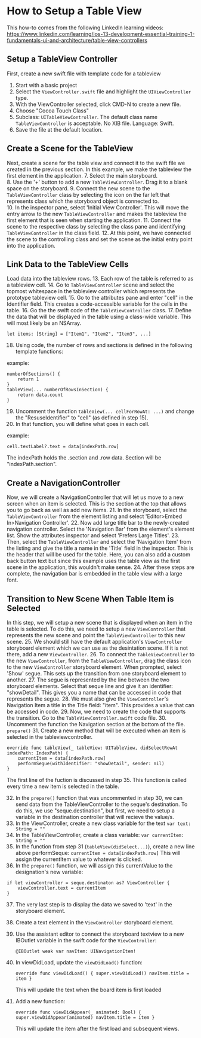 #  How to Setup a Table View
This how-to comes from the following LinkedIn learning videos:
https://www.linkedin.com/learning/ios-13-development-essential-training-1-fundamentals-ui-and-architecture/table-view-controllers

## Setup a TableView Controller
First, create a new swift file with template code for a tableview
1.  Start with a basic project
2.  Select the `ViewController.swift` file and highlight the `UIViewController` type.
3.  With the ViewController selected, click CMD-N to create a new file.
4.  Choose "Cocoa Touch Class"
5.  Subclass: `UITableViewController`.  The default class name `TableViewController` is acceptable. 
	No XIB file. Language: Swift.
6.  Save the file at the default location.


## Create a Scene for the TableView
Next, create a scene for the table view and connect it to the swift file we created in the previous section.  In this example, we make the tableview the first element in the application.
7.  Select the  main storyboard.   
8.  Use the '+' button to add a new `TableViewController`.  Drag it to a blank space on the storyboard.
9. Connect the new scene to the `TableViewController` class by selecting the icon on the far left that represents class which the storyboard object is connected to.  
10. In the inspector pane, select 'Initial View Controller'.  This will move the entry arrow to the new `TableViewController` and makes the tableview the first element that is seen when starting the application.
11. Connect the scene to the respective class by selecting the class pane and identifying `TableViewController` in the class field.
12. At this point, we have connected the scene to the controlling class and set the scene as the initial entry point into the application.

## Link Data to the TableView Cells
Load data into the tableview rows.
13. Each row of the table is referred to as a tableview cell.
14. Go to `TableViewController` scene and select the topmost whitespace in the tableview controller which represents the prototype tableview cell. 
15. Go to the attributes pane and enter "cell" in the Identifier field.  This creates a code-accessible variable for the cells in the table.
16. Go the the swift code of the `TableViewController` class.
17. Define the data that will be displayed in the table using a class-wide variable.  This will most likely be an NSArray.

	let items: [String] = ["Item1", "Item2", "Item3", ...]
	
18. Using code, the number of rows and sections is defined in the following template functions:

example:
	
	numberOfSections() {
		return 1
	}
	tableView(... numberOfRowsInSection) {
		return data.count 
	}
	
19. Uncomment the function `tableView(... cellForRowAt: ...)` and change the "ResuseIdentifier" to "cell" (as defined in step 15).
20. In that function, you will define what goes in each cell.

example:

	cell.textLabel?.text = data[indexPath.row]
	
The indexPath holds the .section and .row data.  Section will be "indexPath.section".
	
## Create a NavigationController
Now, we will create a NavigationController that will let us move to a new screen when an item is selected.  This is the section at the top that allows you to go back as well as add new items.
21. In the storyboard, select the `TableViewController` from the element listing and select 'Editor>Embed In>Navigation Controller'.
22. Now add large title bar to the newly-created navigation controller.  Select the 'Navigation Bar' from the element's element list. Show the attributes inspector and select 'Prefers Large Titles'.
23. Then, select the `TableViewController` and select the 'Navigation Item' from the listing and give the title a name in the 'Title' field in the inspector.  This is the header that will be used for the table.  Here, you can also add a custom back button text but since this example uses the table view as the first scene in the application, this wouldn't make sense.
24. After these steps are complete, the navigation bar is embedded in the table view with a large font.

## Transition to New Scene When Table Item is Selected
In this step, we will setup a new scene that is displayed when an item in the table is selected.  To do this, we need to setup a new `ViewController` that represents the new scene and point the `TableViewController` to this new scene.
25. We should still have the default application's `ViewController` storyboard element which we can use as the desintation scene.  If it is not there, add a new `ViewController`.
26. To connect the `TableViewController` to the new `ViewController`, from the `TableViewController`, drag the class icon to the new `ViewController` storyboard element.  When prompted, select  'Show' segue.  This sets up the transition from one storyboard element to another.
27. The segue is represented by the line between the two storyboard elements.  Select that seque line and give it an identifier: "showDetail".  This gives you a name that can be accessed in code that represents the segue.
28. We must also give the `ViewController`'s Navigation Item a title in the Title field: "item".  This provides a value that can be accessed in code.
29. Now, we need to create the code that supports the transition.  Go to the `TableViewController.swift` code file.
30. Uncomment the function the Navigation section at the bottom of the file. `prepare()`
31. Create a new method that will be executed when an item is selected in the tableviewcontroller.

	override func tableView(_ tableView: UITableView, didSelectRowAt indexPath: IndexPath) {
		currentItem = data[indexPath.row]
		performSegue(withIdentifier: "showDetail", sender: nil)
	}
	
The first line of the fuction is discussed in step 35.  This function is called every time a new item is selected in the table.
	
32. In the `prepare()` function that was uncommented in step 30, we can send data from the TableViewController to the seque's destination.  To do this, we use "seque.destination", but first, we need to setup a variable in the destination controller that will recieve the value/s.
33. In the ViewController, create a new class variable for the text
		`var text: String = ""`
34. In the TableViewController, create a class variable:
		`var currentItem: String = ""`
35. In the function from step 31 (`tableView(didSelect...)`), create a new line above performSeque:
		`currentItem = data[indexPath.row]`
	This will assign the currentItem value to whatever is clicked.
36.  In the `prepare()` function, we will assign this currentValue to the designation's new variable:

	if let viewController = seque.destinaton as? ViewController {
		viewController.text = currentItem
	}
	
37. The very last step is to display the data we saved to 'text' in the storyboard element.
38. Create a text element in the `ViewController` storyboard element.
39. Use the assistant editor to connect the storyboard textview to a new IBOutlet variable in the swift code for the `ViewController`:
	
	`@IBOutlet weak var navItem: UINavigationItem!`
	
40. In viewDidLoad, update the `viewDidLoad()` function:

	`override func viewDidLoad() {
		super.viewDidLoad()
		navItem.title = item
	}`

	This will update the text when the board item is first loaded
	
41. Add a new function:

	`override func viewDidAppear(_ animated: Bool) {
		super.viewDidAppear(animated)
		navItem.title = item
	}`
	
	This will update the item after the first load and subsequent views.
	
	
	
	
	
	
